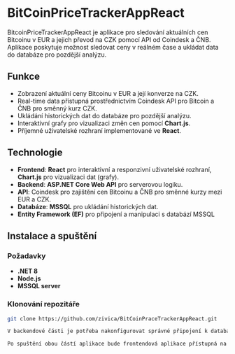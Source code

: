 # BitCoinPriceTrackerAppReact
BitcoinPriceTrackerAppReact je aplikace pro sledování aktuálních cen Bitcoinu v EUR a jejich převod na CZK pomocí API od Coindesk a ČNB. Aplikace poskytuje možnost sledovat ceny v reálném čase a ukládat data do databáze pro pozdější analýzu.

## Funkce

- Zobrazení aktuální ceny Bitcoinu v EUR a její konverze na CZK.
- Real-time data přístupná prostřednictvím Coindesk API pro Bitcoin a ČNB pro směnný kurz CZK.
- Ukládání historických dat do databáze pro pozdější analýzu.
- Interaktivní grafy pro vizualizaci změn cen pomocí **Chart.js**.
- Příjemné uživatelské rozhraní implementované ve **React**.

## Technologie

- **Frontend**: **React** pro interaktivní a responzivní uživatelské rozhraní, **Chart.js** pro vizualizaci dat (grafy).
- **Backend**: **ASP.NET Core Web API** pro serverovou logiku.
- **API**: Coindesk pro zajištění cen Bitcoinu a ČNB pro směnné kurzy mezi EUR a CZK.
- **Databáze**: **MSSQL** pro ukládání historických dat.
- **Entity Framework (EF)** pro připojení a manipulaci s databází MSSQL

## Instalace a spuštění

### Požadavky

- **.NET 8**
- **Node.js**
- **MSSQL server**

### Klonování repozitáře
```bash
git clone https://github.com/zivica/BitCoinPraceTrackerAppReact.git

V backendové části je potřeba nakonfigurovat správné připojení k databázi MSSQL a nastavit API pro Coindesk a ČNB. Ujistěte se, že máte správně nakonfigurovaný soubor appsettings.json.

Po spuštění obou částí aplikace bude frontendová aplikace přístupná na http://localhost:3000 a backend na http://localhost:7081.


